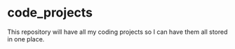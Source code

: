 # code_projects
This repository will have all my coding projects so I can have them all stored in one place. 
